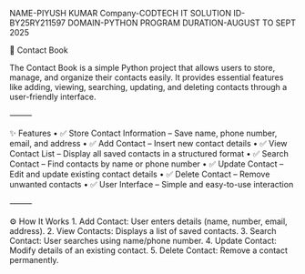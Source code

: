 NAME-PIYUSH KUMAR
Company-CODTECH IT SOLUTION
ID-BY25RY211597
DOMAIN-PYTHON PROGRAM
DURATION-AUGUST TO SEPT 2025


📒 Contact Book

The Contact Book is a simple Python project that allows users to store, manage, and organize their contacts easily. It provides essential features like adding, viewing, searching, updating, and deleting contacts through a user-friendly interface.

⸻

✨ Features
	•	✅ Store Contact Information – Save name, phone number, email, and address
	•	✅ Add Contact – Insert new contact details
	•	✅ View Contact List – Display all saved contacts in a structured format
	•	✅ Search Contact – Find contacts by name or phone number
	•	✅ Update Contact – Edit and update existing contact details
	•	✅ Delete Contact – Remove unwanted contacts
	•	✅ User Interface – Simple and easy-to-use interaction

⸻

⚙ How It Works
	1.	Add Contact: User enters details (name, number, email, address).
	2.	View Contacts: Displays a list of saved contacts.
	3.	Search Contact: User searches using name/phone number.
	4.	Update Contact: Modify details of an existing contact.
	5.	Delete Contact: Remove a contact permanently.
